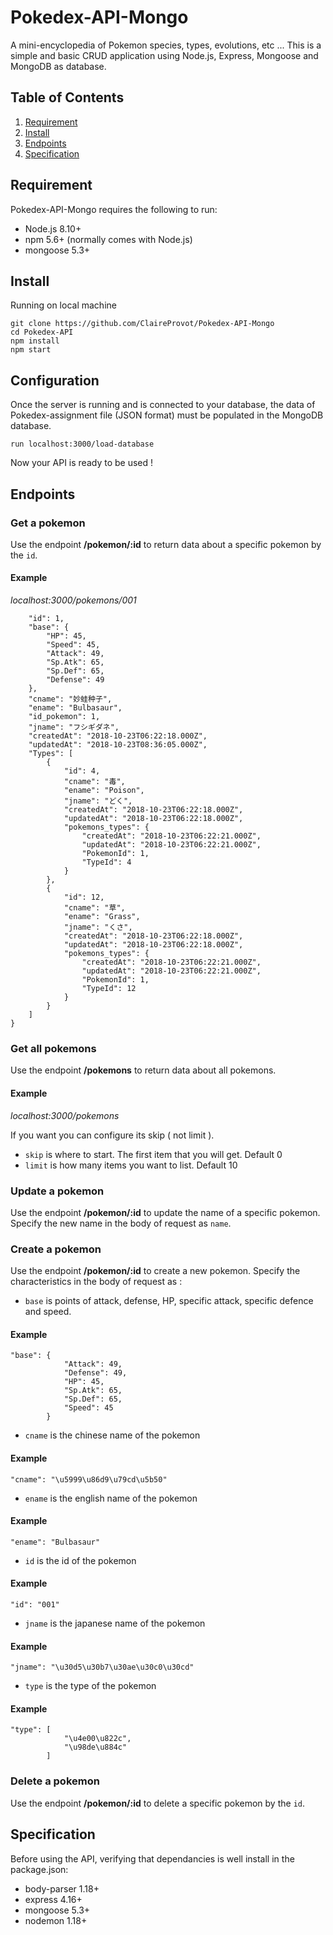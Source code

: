 # Pokedex-API-Mongo

A mini-encyclopedia of Pokemon species, types, evolutions, etc ...
This is a simple and basic CRUD application using Node.js, Express, Mongoose and MongoDB as database.

## Table of Contents

1. [Requirement](#Requirement)
2. [Install](#Install)
3. [Endpoints](#Endpoints)
4. [Specification](#Specification)

## Requirement

Pokedex-API-Mongo requires the following to run:

- Node.js 8.10+
- npm 5.6+ (normally comes with Node.js)
- mongoose 5.3+

## Install

Running on local machine
```
git clone https://github.com/ClaireProvot/Pokedex-API-Mongo
cd Pokedex-API
npm install
npm start
```
## Configuration

Once the server is running and is connected to your database, the data of Pokedex-assignment file (JSON format) must be populated in the MongoDB database. 

```
run localhost:3000/load-database
```

Now your API is ready to be used !

## Endpoints

### Get a pokemon

Use the endpoint **/pokemon/:id** to return data about a specific pokemon by the `id`.

#### Example 
 *localhost:3000/pokemons/001*

```{
    "id": 1,
    "base": {
        "HP": 45,
        "Speed": 45,
        "Attack": 49,
        "Sp.Atk": 65,
        "Sp.Def": 65,
        "Defense": 49
    },
    "cname": "妙蛙种子",
    "ename": "Bulbasaur",
    "id_pokemon": 1,
    "jname": "フシギダネ",
    "createdAt": "2018-10-23T06:22:18.000Z",
    "updatedAt": "2018-10-23T08:36:05.000Z",
    "Types": [
        {
            "id": 4,
            "cname": "毒",
            "ename": "Poison",
            "jname": "どく",
            "createdAt": "2018-10-23T06:22:18.000Z",
            "updatedAt": "2018-10-23T06:22:18.000Z",
            "pokemons_types": {
                "createdAt": "2018-10-23T06:22:21.000Z",
                "updatedAt": "2018-10-23T06:22:21.000Z",
                "PokemonId": 1,
                "TypeId": 4
            }
        },
        {
            "id": 12,
            "cname": "草",
            "ename": "Grass",
            "jname": "くさ",
            "createdAt": "2018-10-23T06:22:18.000Z",
            "updatedAt": "2018-10-23T06:22:18.000Z",
            "pokemons_types": {
                "createdAt": "2018-10-23T06:22:21.000Z",
                "updatedAt": "2018-10-23T06:22:21.000Z",
                "PokemonId": 1,
                "TypeId": 12
            }
        }
    ]
}
```


### Get all pokemons

Use the endpoint **/pokemons** to return data about all pokemons. 

#### Example 
 *localhost:3000/pokemons*

 If you want you can configure its skip ( not limit ).

- `skip` is where to start. The first item that you will get. Default 0
- `limit` is how many items you want to list. Default 10

### Update a pokemon

Use the endpoint **/pokemon/:id** to update the name of a specific pokemon.
Specify the new name in the body of request as `name`.

### Create a pokemon

Use the endpoint **/pokemon/:id** to create a new pokemon.
Specify the characteristics in the body of request as :

- `base` is points of attack, defense, HP, specific attack, specific defence and speed. 

#### Example 
```
"base": {
            "Attack": 49, 
            "Defense": 49, 
            "HP": 45, 
            "Sp.Atk": 65, 
            "Sp.Def": 65, 
            "Speed": 45
        }
```
- `cname` is the chinese name of the pokemon

#### Example 
```
"cname": "\u5999\u86d9\u79cd\u5b50"
```
- `ename` is the english name of the pokemon

#### Example 
```
"ename": "Bulbasaur"
```
- `id` is the id of the pokemon

#### Example 
```
"id": "001"
```
- `jname` is the japanese name of the pokemon

#### Example 
```
"jname": "\u30d5\u30b7\u30ae\u30c0\u30cd"
```
- `type` is the  type of the pokemon

#### Example 
```
"type": [
            "\u4e00\u822c", 
            "\u98de\u884c"
        ]
```


### Delete a pokemon

Use the endpoint **/pokemon/:id** to delete a specific pokemon by the `id`.

## Specification

Before using the API, verifying that dependancies is well install in the package.json:
- body-parser 1.18+
- express 4.16+
- mongoose 5.3+
- nodemon 1.18+
